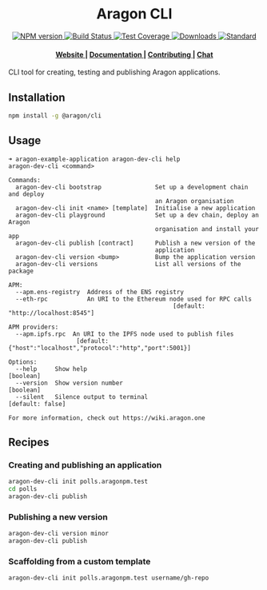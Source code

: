 <h1 align="center">Aragon CLI</h1>

<div align="center">
  <!-- NPM version -->
  <a href="https://npmjs.org/package/@aragon/cli">
    <img src="https://img.shields.io/npm/v/@aragon/cli.svg?style=flat-square"
      alt="NPM version" />
  </a>
  <!-- Build Status -->
  <a href="https://travis-ci.org/aragon/aragon-dev-cli">
    <img src="https://img.shields.io/travis/aragon/aragon-dev-cli/master.svg?style=flat-square"
      alt="Build Status" />
  </a>
  <!-- Test Coverage -->
  <a href="https://coveralls.io/github/aragon/aragon-dev-cli">
    <img src="https://img.shields.io/coveralls/aragon/aragon-dev-cli.svg?style=flat-square"
      alt="Test Coverage" />
  </a>
  <!-- Downloads -->
  <a href="https://npmjs.org/package/@aragon/cli">
    <img src="https://img.shields.io/npm/dm/@aragon/cli.svg?style=flat-square"
      alt="Downloads" />
  </a>
  <!-- Standard -->
  <a href="https://standardjs.com">
    <img src="https://img.shields.io/badge/code%20style-standard-brightgreen.svg?style=flat-square"
      alt="Standard" />
  </a>
</div>

<div align="center">
  <h4>
    <a href="https://aragon.one">
      Website
    </a>
    <span> | </span>
    <a href="https://github.com/aragon/aragon-dev-cli/tree/master/docs">
      Documentation
    </a>
    <span> | </span>
    <a href="https://github.com/aragon/aragon-dev-cli/blob/master/.github/CONTRIBUTING.md">
      Contributing
    </a>
    <span> | </span>
    <a href="https://aragon.chat">
      Chat
    </a>
  </h4>
</div>

CLI tool for creating, testing and publishing Aragon applications.

## Installation

```bash
npm install -g @aragon/cli
```

## Usage

```
➜ aragon-example-application aragon-dev-cli help
aragon-dev-cli <command>

Commands:
  aragon-dev-cli bootstrap               Set up a development chain and deploy
                                         an Aragon organisation
  aragon-dev-cli init <name> [template]  Initialise a new application
  aragon-dev-cli playground              Set up a dev chain, deploy an Aragon
                                         organisation and install your app
  aragon-dev-cli publish [contract]      Publish a new version of the
                                         application
  aragon-dev-cli version <bump>          Bump the application version
  aragon-dev-cli versions                List all versions of the package

APM:
  --apm.ens-registry  Address of the ENS registry
  --eth-rpc           An URI to the Ethereum node used for RPC calls
                                              [default: "http://localhost:8545"]

APM providers:
  --apm.ipfs.rpc  An URI to the IPFS node used to publish files
                   [default: {"host":"localhost","protocol":"http","port":5001}]

Options:
  --help     Show help                                                 [boolean]
  --version  Show version number                                       [boolean]
  --silent   Silence output to terminal                         [default: false]

For more information, check out https://wiki.aragon.one
```

## Recipes

### Creating and publishing an application

```bash
aragon-dev-cli init polls.aragonpm.test
cd polls
aragon-dev-cli publish
```

### Publishing a new version

```bash
aragon-dev-cli version minor
aragon-dev-cli publish
```

### Scaffolding from a custom template

```bash
aragon-dev-cli init polls.aragonpm.test username/gh-repo
```
